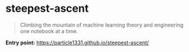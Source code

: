 # steepest-ascent

> Climbing the mountain of machine learning theory and engineering one notebook at a time.


**Entry point:** https://particle1331.github.io/steepest-ascent/


